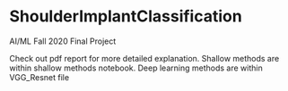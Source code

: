# ShoulderImplantClassification
AI/ML Fall 2020 Final Project


Check out pdf report for more detailed explanation. Shallow methods are within shallow methods notebook. Deep learning methods are within VGG_Resnet file
